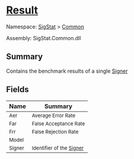 # [Result](./Result.md)

Namespace: [SigStat]() > [Common](./README.md)

Assembly: SigStat.Common.dll

## Summary
Contains the benchmark results of a single [Signer](https://github.com/hargitomi97/sigstat/blob/master/docs/md/SigStat/Common/Signer.md)

## Fields

| Name | Summary | 
| --- | --- | 
| <sub>Aer</sub><div style="pointer-events:none; cursor:default; width=500px;"></div>| <sub>Average Error Rate</sub>| <br>
| <sub>Far</sub><div style="pointer-events:none; cursor:default; width=500px;"></div>| <sub>False Acceptance Rate</sub>| <br>
| <sub>Frr</sub><div style="pointer-events:none; cursor:default; width=500px;"></div>| <sub>False Rejection Rate</sub>| <br>
| <sub>Model</sub><div style="pointer-events:none; cursor:default; width=500px;"></div>| <sub></sub>| <br>
| <sub>Signer</sub><div style="pointer-events:none; cursor:default; width=500px;"></div>| <sub>Identifier of the [Signer](https://github.com/hargitomi97/sigstat/blob/master/docs/md/SigStat/Common/Result.md)</sub>| <br>


